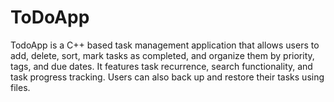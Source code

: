 # ToDoApp
TodoApp is a C++ based task management application that allows users to add, delete, sort, mark tasks as completed, and organize them by priority, tags, and due dates. It features task recurrence, search functionality, and task progress tracking. Users can also back up and restore their tasks using files.

